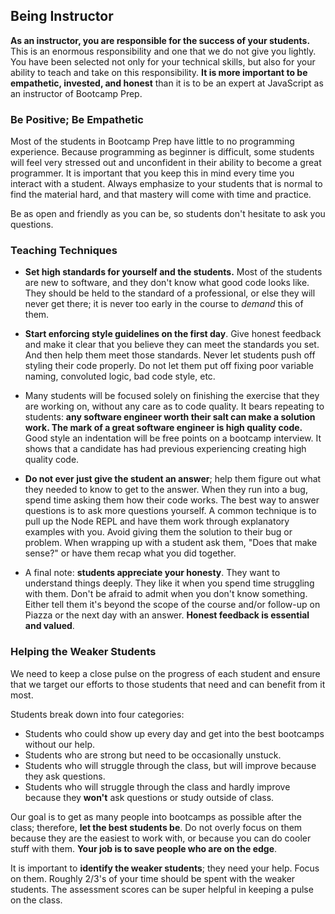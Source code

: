 ## Being Instructor

**As an instructor, you are responsible for the success of your students.**
This is an enormous responsibility and one that we do not give you lightly.
You have been selected not only for your technical skills, but also for your ability
to teach and take on this responsibility. **It is more important to be empathetic, invested, and honest**
than it is to be an expert at JavaScript as an instructor of Bootcamp Prep.

### Be Positive; Be Empathetic

Most of the students in Bootcamp Prep have little to no programming experience.
Because programming as beginner is difficult, some students will feel very stressed
out and unconfident in their ability to become a great programmer. It is important
that you keep this in mind every time you interact with a student. Always emphasize
to your students that is normal to find the material hard, and that mastery will
come with time and practice.

Be as open and friendly as you can be, so students don't hesitate to ask you questions.

### Teaching Techniques

+ **Set high standards for yourself and the students.** Most of the
students are new to software, and they don't know what good code looks
like. They should be held to the standard of a professional, or else
they will never get there; it is never too early in the course to
*demand* this of them.

+ **Start enforcing style guidelines on the first day**.
Give honest feedback and make it clear that you believe they can meet the
standards you set. And then help them meet those standards. Never let students push
off styling their code properly. Do not let them put off fixing poor variable naming,
convoluted logic, bad code style, etc.

+ Many students will be focused solely on finishing the exercise that
they are working on, without any care as to code quality. It bears
repeating to students: **any software engineer worth their salt can
make a solution work. The mark of a great software engineer is high
quality code.** Good style an indentation will be free points on a bootcamp interview.
It shows that a candidate has had previous experiencing creating high quality code.

+ **Do not ever just give the student an answer**; help them figure out what
they needed to know to get to the answer. When they run into a bug,
spend time asking them how their code works. The best way to answer questions is
to ask more questions yourself. A common technique is to pull up the Node REPL
and have them work through explanatory examples with you. Avoid giving them the
solution to their bug or problem. When wrapping up with a student ask them, "Does that
make sense?" or have them recap what you did together.

+ A final note: **students appreciate your honesty**. They want to
understand things deeply. They like it when you spend time struggling
with them. Don't be afraid to admit when you don't know something.
Either tell them it's beyond the scope of the course and/or follow-up on Piazza
or the next day with an answer. **Honest feedback is essential and valued**.

### Helping the Weaker Students

We need to keep a close pulse on the progress of each student and ensure that we
target our efforts to those students that need and can benefit from it most.

Students break down into four categories:

* Students who could show up every day and get into the best bootcamps without our help.
* Students who are strong but need to be occasionally unstuck.
* Students who will struggle through the class, but will improve because they ask questions.
* Students who will struggle through the class and hardly improve because they **won't** ask questions or study outside of class.

Our goal is to get as many people into bootcamps as possible after the class;
therefore, **let the best students be**. Do not overly focus on them because they
are the easiest to work with, or because you can do cooler stuff with them.
**Your job is to save people who are on the edge**.

It is important to **identify the weaker students**; they need your
help. Focus on them. Roughly 2/3's of your time should be spent with
the weaker students. The assessment scores can be super helpful in keeping
a pulse on the class.
